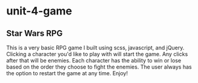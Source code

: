 # unit-4-game

## Star Wars RPG

This is a very basic RPG game I built using scss, javascript, and jQuery.
Clicking a character you'd like to play with will start the game.
Any clicks after that will be enemies.
Each character has the ability to win or lose based on the order they choose to fight the enemies.
The user always has the option to restart the game at any time.
Enjoy!